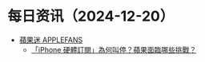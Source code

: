 ﻿# 每日资讯（2024-12-20）

- [蘋果迷 APPLEFANS](https://applefans.today/feed/)
  - [「iPhone 硬體訂閱」為何叫停？蘋果面臨哪些挑戰？](https://applefans.today/2024-12-iphone-hardware-subscription-service/)
